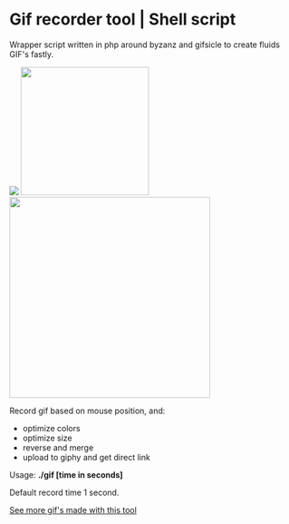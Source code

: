 # Gif recorder tool | Shell script
Wrapper script written in php around byzanz and gifsicle to create fluids GIF's fastly.

<img src="https://i.giphy.com/l1KVaNU6xfgbOmsJq.gif"> <img height="226" src="https://ponyhacks.com/img/www/gif1492819850_merged.gif"> <img width="354" src="https://i.giphy.com/l0Iyh9741gIztjtIc.gif">

Record gif based on mouse position, and:
- optimize colors
- optimize size
- reverse and merge
- upload to giphy and get direct link

Usage: <b>./gif [time in seconds]</b>

Default record time 1 second.

<a href="https://webdev23.github.io/gif/expo.html">See more gif's made with this tool</a>
